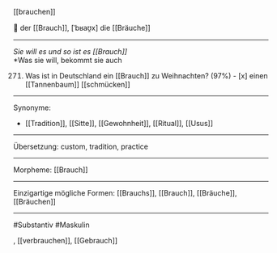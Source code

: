 [[brauchen]]

🔵 der [[Brauch]], [ˈbʁaʊ̯x]
die [[Bräuche]]

---
*Sie will es und so ist es [[Brauch]]*  
*Was sie will, bekommt sie auch

271. Was ist in Deutschland ein [[Brauch]] zu Weihnachten? (97%)
	- [x] einen [[Tannenbaum]] [[schmücken]]


---
Synonyme:
- [[Tradition]], [[Sitte]], [[Gewohnheit]], [[Ritual]], [[Usus]]

---
Übersetzung: custom, tradition, practice

---
Morpheme:
[[Brauch]]

---
Einzigartige mögliche Formen: [[Brauchs]], [[Brauch]], [[Bräuche]], [[Bräuchen]]

---
#Substantiv #Maskulin

, [[verbrauchen]], [[Gebrauch]]
